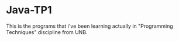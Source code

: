 # Java-TP1
This is the programs that i've been learning actually in "Programming Techniques" discipline from UNB.
